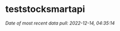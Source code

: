 
<!-- README.md is generated from README.Rmd. Please edit that file -->

# teststocksmartapi

*Date of most recent data pull: 2022-12-14, 04:35:14*
